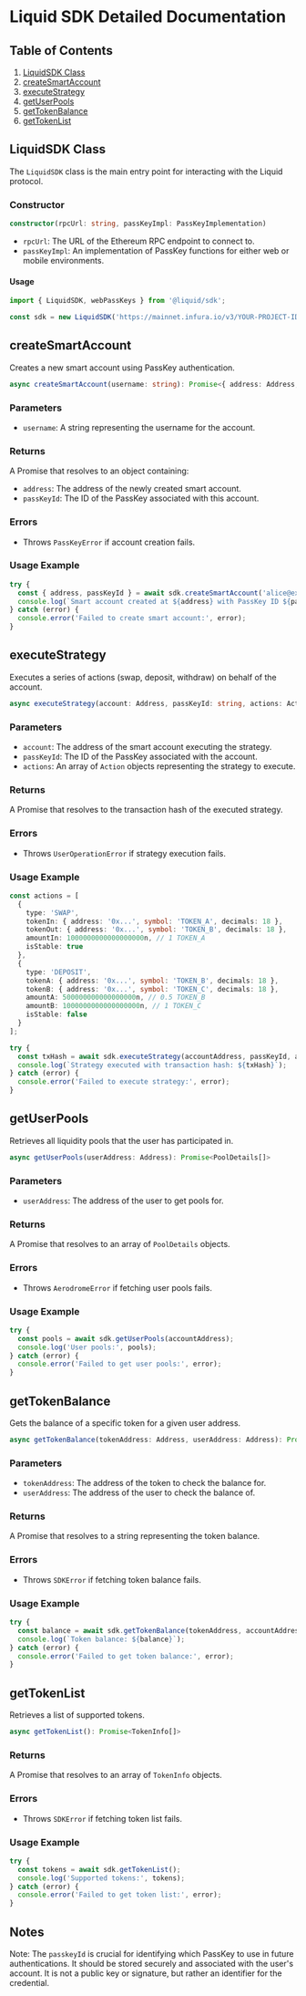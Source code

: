 # Liquid SDK Detailed Documentation

## Table of Contents

1. [LiquidSDK Class](#liquidsdk-class)
2. [createSmartAccount](#createsmartaccount)
3. [executeStrategy](#executestrategy)
4. [getUserPools](#getuserpools)
5. [getTokenBalance](#gettokenbalance)
6. [getTokenList](#gettokenlist)

## LiquidSDK Class

The `LiquidSDK` class is the main entry point for interacting with the Liquid protocol.

### Constructor

```typescript
constructor(rpcUrl: string, passKeyImpl: PassKeyImplementation)
```

- `rpcUrl`: The URL of the Ethereum RPC endpoint to connect to.
- `passKeyImpl`: An implementation of PassKey functions for either web or mobile environments.

#### Usage

```typescript
import { LiquidSDK, webPassKeys } from '@liquid/sdk';

const sdk = new LiquidSDK('https://mainnet.infura.io/v3/YOUR-PROJECT-ID', webPassKeys);
```

## createSmartAccount

Creates a new smart account using PassKey authentication.

```typescript
async createSmartAccount(username: string): Promise<{ address: Address; passKeyId: string }>
```

### Parameters

- `username`: A string representing the username for the account.

### Returns

A Promise that resolves to an object containing:
- `address`: The address of the newly created smart account.
- `passKeyId`: The ID of the PassKey associated with this account.

### Errors

- Throws `PassKeyError` if account creation fails.

### Usage Example

```typescript
try {
  const { address, passKeyId } = await sdk.createSmartAccount('alice@example.com');
  console.log(`Smart account created at ${address} with PassKey ID ${passKeyId}`);
} catch (error) {
  console.error('Failed to create smart account:', error);
}
```

## executeStrategy

Executes a series of actions (swap, deposit, withdraw) on behalf of the account.

```typescript
async executeStrategy(account: Address, passKeyId: string, actions: Action[]): Promise<string>
```

### Parameters

- `account`: The address of the smart account executing the strategy.
- `passKeyId`: The ID of the PassKey associated with the account.
- `actions`: An array of `Action` objects representing the strategy to execute.

### Returns

A Promise that resolves to the transaction hash of the executed strategy.

### Errors

- Throws `UserOperationError` if strategy execution fails.

### Usage Example

```typescript
const actions = [
  {
    type: 'SWAP',
    tokenIn: { address: '0x...', symbol: 'TOKEN_A', decimals: 18 },
    tokenOut: { address: '0x...', symbol: 'TOKEN_B', decimals: 18 },
    amountIn: 1000000000000000000n, // 1 TOKEN_A
    isStable: true
  },
  {
    type: 'DEPOSIT',
    tokenA: { address: '0x...', symbol: 'TOKEN_B', decimals: 18 },
    tokenB: { address: '0x...', symbol: 'TOKEN_C', decimals: 18 },
    amountA: 500000000000000000n, // 0.5 TOKEN_B
    amountB: 1000000000000000000n, // 1 TOKEN_C
    isStable: false
  }
];

try {
  const txHash = await sdk.executeStrategy(accountAddress, passKeyId, actions);
  console.log(`Strategy executed with transaction hash: ${txHash}`);
} catch (error) {
  console.error('Failed to execute strategy:', error);
}
```

## getUserPools

Retrieves all liquidity pools that the user has participated in.

```typescript
async getUserPools(userAddress: Address): Promise<PoolDetails[]>
```

### Parameters

- `userAddress`: The address of the user to get pools for.

### Returns

A Promise that resolves to an array of `PoolDetails` objects.

### Errors

- Throws `AerodromeError` if fetching user pools fails.

### Usage Example

```typescript
try {
  const pools = await sdk.getUserPools(accountAddress);
  console.log('User pools:', pools);
} catch (error) {
  console.error('Failed to get user pools:', error);
}
```

## getTokenBalance

Gets the balance of a specific token for a given user address.

```typescript
async getTokenBalance(tokenAddress: Address, userAddress: Address): Promise<string>
```

### Parameters

- `tokenAddress`: The address of the token to check the balance for.
- `userAddress`: The address of the user to check the balance of.

### Returns

A Promise that resolves to a string representing the token balance.

### Errors

- Throws `SDKError` if fetching token balance fails.

### Usage Example

```typescript
try {
  const balance = await sdk.getTokenBalance(tokenAddress, accountAddress);
  console.log(`Token balance: ${balance}`);
} catch (error) {
  console.error('Failed to get token balance:', error);
}
```

## getTokenList

Retrieves a list of supported tokens.

```typescript
async getTokenList(): Promise<TokenInfo[]>
```

### Returns

A Promise that resolves to an array of `TokenInfo` objects.

### Errors

- Throws `SDKError` if fetching token list fails.

### Usage Example

```typescript
try {
  const tokens = await sdk.getTokenList();
  console.log('Supported tokens:', tokens);
} catch (error) {
  console.error('Failed to get token list:', error);
}
```

## Notes
Note: The `passkeyId` is crucial for identifying which PassKey to use in future authentications. 
It should be stored securely and associated with the user's account. It is not a public key or signature, but rather an identifier for the credential.